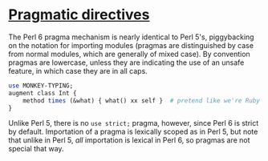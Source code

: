 [1]: https://rosettacode.org/wiki/Pragmatic_directives

# [Pragmatic directives][1]

The Perl 6 pragma mechanism is nearly identical to Perl 5's, piggybacking on the notation for importing modules (pragmas are distinguished by case from normal modules, which are generally of mixed case). By convention pragmas are lowercase, unless they are indicating the use of an unsafe feature, in which case they are in all caps.

```perl
use MONKEY-TYPING;
augment class Int {
    method times (&what) { what() xx self }  # pretend like we're Ruby
}
```


Unlike Perl 5, there is no `use strict;` pragma, however, since Perl 6 is strict by default. Importation of a pragma is lexically scoped as in Perl 5, but note that unlike in Perl 5, *all* importation is lexical in Perl 6, so pragmas are not special that way.